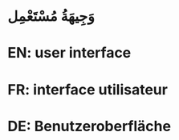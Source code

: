 # وَجِيهَةُ مُسْتَعْمِل

# EN: user interface

# FR: interface utilisateur

# DE: Benutzeroberfläche
